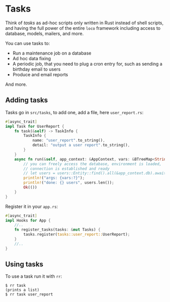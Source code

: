 # Tasks

Think of _tasks_ as ad-hoc scripts only written in Rust instead of shell scripts, and having the full power of the entire `loco` framework including access to database, models, mailers, and more.

You can use tasks to:

- Run a maintenance job on a database
- Ad hoc data fixing
- A periodic job, that you need to plug a cron entry for, such as sending a birthday email to users
- Produce and email reports

And more.

## Adding tasks

Tasks go in `src/tasks`, to add one, add a file, here `user_report.rs`:

```rust
#[async_trait]
impl Task for UserReport {
    fn task(&self) -> TaskInfo {
        TaskInfo {
            name: "user_report".to_string(),
            detail: "output a user report".to_string(),
        }
    }
    async fn run(&self, app_context: &AppContext, vars: &BTreeMap<String, String>) -> Result<()> {
        // you can freely access the database, environment is loaded,
        // connection is established and ready
        // let users = users::Entity::find().all(&app_context.db).await?;
        println!("args: {vars:?}");
        println!("done: {} users", users.len());
        Ok(())
    }
}
```

Register it in your `app.rs`:

```rust
#[async_trait]
impl Hooks for App {
    //..
    fn register_tasks(tasks: &mut Tasks) {
        tasks.register(tasks::user_report::UserReport);
    }
    //..
}
```

## Using tasks

To use a task run it with `rr`:

```
$ rr task
(prints a list)
$ rr task user_report
```
